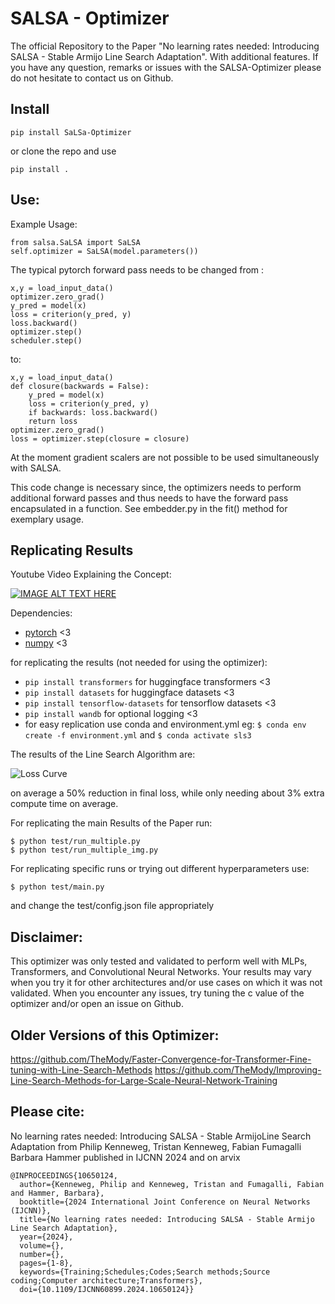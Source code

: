 # SALSA - Optimizer

The official Repository to the Paper "No learning rates needed: Introducing SALSA - Stable Armijo Line Search Adaptation". With additional features.
If you have any question, remarks or issues with the SALSA-Optimizer please do not hesitate to contact us on Github.


## Install

```
pip install SaLSa-Optimizer
```
or clone the repo and use

```
pip install .
```
## Use:

Example Usage:

```
from salsa.SaLSA import SaLSA
self.optimizer = SaLSA(model.parameters())
```


The typical pytorch forward pass needs to be changed from :
``` 
x,y = load_input_data()
optimizer.zero_grad()
y_pred = model(x)
loss = criterion(y_pred, y)    
loss.backward()
optimizer.step()
scheduler.step() 
```
to:
``` 
x,y = load_input_data()
def closure(backwards = False):
    y_pred = model(x)
    loss = criterion(y_pred, y)
    if backwards: loss.backward()
    return loss
optimizer.zero_grad()
loss = optimizer.step(closure = closure)
```
At the moment gradient scalers are not possible to be used simultaneously with SALSA.

This code change is necessary since, the optimizers needs to perform additional forward passes and thus needs to have the forward pass encapsulated in a function.
See embedder.py in the fit() method for exemplary usage.


## Replicating Results
Youtube Video Explaining the Concept:

[![IMAGE ALT TEXT HERE](https://img.youtube.com/vi/EttProDnEDY/0.jpg)](https://www.youtube.com/watch?v=EttProDnEDY)

Dependencies:

- [pytorch](https://pytorch.org) <3
- [numpy](https://numpy.org/install/) <3


for replicating the results (not needed for using the optimizer):
- `pip install transformers` for huggingface transformers <3 
- `pip install datasets` for huggingface datasets <3 
- `pip install tensorflow-datasets` for tensorflow datasets <3 
- `pip install wandb` for optional logging <3
- for easy replication use conda and environment.yml eg:
`$ conda env create -f environment.yml` and `$ conda activate sls3`


The results of the Line Search Algorithm are:

![Loss Curve](figures/Table.png)

on average a 50\% reduction in final loss, while only needing about 3\% extra compute time on average.


For replicating the main Results of the Paper run:

```
$ python test/run_multiple.py
$ python test/run_multiple_img.py
```


For replicating specific runs or trying out different hyperparameters use:

```
$ python test/main.py 
```

and change the test/config.json file appropriately

## Disclaimer:

This optimizer was only tested and validated to perform well with MLPs, Transformers, and Convolutional Neural Networks. Your results may vary when you try it for other architectures and/or use cases on which it was not validated. When you encounter any issues, try tuning the c value of the optimizer and/or open an issue on Github.

## Older Versions of this Optimizer:
https://github.com/TheMody/Faster-Convergence-for-Transformer-Fine-tuning-with-Line-Search-Methods
https://github.com/TheMody/Improving-Line-Search-Methods-for-Large-Scale-Neural-Network-Training




## Please cite:
No learning rates needed: Introducing SALSA - Stable ArmijoLine Search Adaptation
from 
Philip Kenneweg,
Tristan Kenneweg,
Fabian Fumagalli
Barbara Hammer
published in IJCNN 2024 and on arvix



```
@INPROCEEDINGS{10650124,
  author={Kenneweg, Philip and Kenneweg, Tristan and Fumagalli, Fabian and Hammer, Barbara},
  booktitle={2024 International Joint Conference on Neural Networks (IJCNN)}, 
  title={No learning rates needed: Introducing SALSA - Stable Armijo Line Search Adaptation}, 
  year={2024},
  volume={},
  number={},
  pages={1-8},
  keywords={Training;Schedules;Codes;Search methods;Source coding;Computer architecture;Transformers},
  doi={10.1109/IJCNN60899.2024.10650124}}
```

